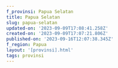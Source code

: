 ```yaml
---
f_provinsi: Papua Selatan
title: Papua Selatan
slug: papua-selatan
updated-on: '2023-09-09T17:08:41.258Z'
created-on: '2023-09-09T17:07:21.806Z'
published-on: '2023-09-16T12:07:38.345Z'
f_region: Papua
layout: '[provinsi].html'
tags: provinsi
---
```



